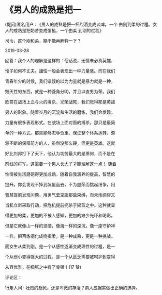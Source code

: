 # 《男人的成熟是把一

(提问)匿名用户 : 《男人的成熟是把一杯烈酒变成淡啤，一个 由刚到柔的过程。女人的成熟是把奶昔变成蛋挞，一个由柔 到刚的过程》

司令，这个刚和柔，能不能再解释一下？

2019-03-28

回答：我个人的理解是这样的：俗话说，无情未必真英雄，

怜子如何不丈夫。雄性一般会表现出一种力量感。而在我们

青春年少的时候，我们错误的以为力量就是暴力就是一种，

毁灭性的东西，就是一种菱角分明，并且以直男为荣。我们

欣赏在战场上血与火的拼杀，光荣战死，我们觉得那是英雄

男人的形象。随着岁月的沉淀和生活的磨练，我们会发现。

力量有很多表现形式。在战场上面对面的搏杀，那只是最简

单的一种方式。那些能够忍辱负重，保证整个体系运转，源

源不断的保障前方的人，虽然没那么硬，但更是英雄。这就

好比刘邦打下了天下，他认为功劳最大的是萧何，而不是在

前线的将军。这需要一个男人长大了才能理解这一点！ 随着

性情被生活磨砺得更加成熟，随着自我涵养的提高，智慧的

提升。你会发现不掉到坑里面去，不为虚荣而挑起纷争，用

智慧提前发现问题，用勇气去克服那些束缚，而未雨绸缪又

当机立断采取行动，把危机提前扼杀于摇篮之中。这种就显

得更加的柔，更加的不被人感知，更加的缺少光环和喝彩。

但是它就像山一样的坚硬，像海一样的深沉，像一座守护神

一样。把百炼钢化成绕指柔，是一种成熟，更是一种挑战。

而女生从柔到刚，是一个从感性逐渐变成理性的过程，是一

个从弱小变得强大的过程。是一个从匮乏需要被呵护到变得

从容优雅，在细腻之中有了骨架！(17 赞)

评论区：

行走人间 : 壮烈的赴死，还是卑微的存活？男人应据实做出正确的选择。